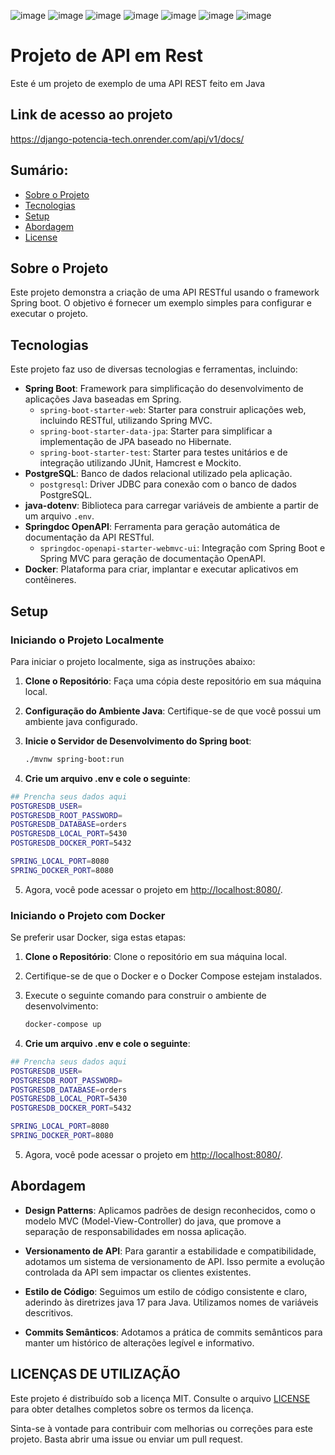 ![image](https://img.shields.io/badge/GitHub_Actions-2088FF?style=for-the-badge&logo=github-actions&logoColor=white)
![image](https://img.shields.io/badge/Render-46E3B7?style=for-the-badge&logo=render&logoColor=white)
![image](https://img.shields.io/badge/PostgreSQL-316192?style=for-the-badge&logo=postgresql&logoColor=white)
![image](https://img.shields.io/badge/Docker-2CA5E0?style=for-the-badge&logo=docker&logoColor=white)
![image](https://img.shields.io/badge/Spring_Boot-6DB33F?style=for-the-badge&logo=spring-boot&logoColor=white)
![image](https://img.shields.io/badge/Maven-C71A36?style=for-the-badge&logo=apache-maven&logoColor=white)
![image](https://img.shields.io/badge/Java-007396?style=for-the-badge&logo=java&logoColor=white)

# Projeto de API em Rest

Este é um projeto de exemplo de uma API REST feito em Java

## Link de acesso ao projeto

https://django-potencia-tech.onrender.com/api/v1/docs/

## Sumário:

- [Sobre o Projeto](#sobre-o-projeto)
- [Tecnologias](#tecnologias)
- [Setup](#setup)
- [Abordagem](#abordagem)
- [License](#license)

## Sobre o Projeto

Este projeto demonstra a criação de uma API RESTful usando o framework Spring boot. O objetivo é fornecer um exemplo simples para configurar e executar o projeto.

## Tecnologias

Este projeto faz uso de diversas tecnologias e ferramentas, incluindo:

- **Spring Boot**: Framework para simplificação do desenvolvimento de aplicações Java baseadas em Spring.
  - `spring-boot-starter-web`: Starter para construir aplicações web, incluindo RESTful, utilizando Spring MVC.
  - `spring-boot-starter-data-jpa`: Starter para simplificar a implementação de JPA baseado no Hibernate.
  - `spring-boot-starter-test`: Starter para testes unitários e de integração utilizando JUnit, Hamcrest e Mockito.
- **PostgreSQL**: Banco de dados relacional utilizado pela aplicação.
  - `postgresql`: Driver JDBC para conexão com o banco de dados PostgreSQL.
- **java-dotenv**: Biblioteca para carregar variáveis de ambiente a partir de um arquivo `.env`.
- **Springdoc OpenAPI**: Ferramenta para geração automática de documentação da API RESTful.
  - `springdoc-openapi-starter-webmvc-ui`: Integração com Spring Boot e Spring MVC para geração de documentação OpenAPI.
- **Docker**: Plataforma para criar, implantar e executar aplicativos em contêineres.

## Setup

### Iniciando o Projeto Localmente

Para iniciar o projeto localmente, siga as instruções abaixo:

1. **Clone o Repositório**: Faça uma cópia deste repositório em sua máquina local.

2. **Configuração do Ambiente Java**: Certifique-se de que você possui um ambiente java configurado.

3. **Inicie o Servidor de Desenvolvimento do Spring boot**:

   ```bash
   ./mvnw spring-boot:run
   ```

4. **Crie um arquivo .env e cole o seguinte**:

```bash
## Prencha seus dados aqui
POSTGRESDB_USER=
POSTGRESDB_ROOT_PASSWORD=
POSTGRESDB_DATABASE=orders
POSTGRESDB_LOCAL_PORT=5430
POSTGRESDB_DOCKER_PORT=5432

SPRING_LOCAL_PORT=8080
SPRING_DOCKER_PORT=8080
```

5. Agora, você pode acessar o projeto em [http://localhost:8080/](http://localhost:8080/).

### Iniciando o Projeto com Docker

Se preferir usar Docker, siga estas etapas:

1. **Clone o Repositório**: Clone o repositório em sua máquina local.

2. Certifique-se de que o Docker e o Docker Compose estejam instalados.

3. Execute o seguinte comando para construir o ambiente de desenvolvimento:

   ```bash
   docker-compose up
   ```

4. **Crie um arquivo .env e cole o seguinte**:

```bash
## Prencha seus dados aqui
POSTGRESDB_USER=
POSTGRESDB_ROOT_PASSWORD=
POSTGRESDB_DATABASE=orders
POSTGRESDB_LOCAL_PORT=5430
POSTGRESDB_DOCKER_PORT=5432

SPRING_LOCAL_PORT=8080
SPRING_DOCKER_PORT=8080
```

5. Agora, você pode acessar o projeto em [http://localhost:8080/](http://localhost:8080/).

## Abordagem

- **Design Patterns**: Aplicamos padrões de design reconhecidos, como o modelo MVC (Model-View-Controller) do java, que promove a separação de responsabilidades em nossa aplicação.

- **Versionamento de API**: Para garantir a estabilidade e compatibilidade, adotamos um sistema de versionamento de API. Isso permite a evolução controlada da API sem impactar os clientes existentes.

- **Estilo de Código**: Seguimos um estilo de código consistente e claro, aderindo às diretrizes java 17 para Java. Utilizamos nomes de variáveis descritivos.

- **Commits Semânticos**: Adotamos a prática de commits semânticos para manter um histórico de alterações legível e informativo.

## LICENÇAS DE UTILIZAÇÃO

Este projeto é distribuído sob a licença MIT. Consulte o arquivo [LICENSE](LICENSE) para obter detalhes completos sobre os termos da licença.

Sinta-se à vontade para contribuir com melhorias ou correções para este projeto. Basta abrir uma issue ou enviar um pull request.
